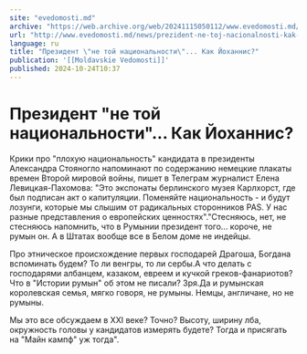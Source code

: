 ```yaml
---
site: "evedomosti.md"
archive: "https://web.archive.org/web/20241115050112/www.evedomosti.md/news/prezident-ne-toj-nacionalnosti-kak-johannis"
url: "http://www.evedomosti.md/news/prezident-ne-toj-nacionalnosti-kak-johannis"
language: ru
title: "Президент \"не той национальности\"... Как Йоханнис?"
publication: '[[Moldavskie Vedomosti]]'
published: 2024-10-24T10:37
---
```


# Президент "не той национальности"... Как Йоханнис?

Крики про "плохую национальность" кандидата в президенты Александра Стояногло напоминают по содержанию немецкие плакаты времен Второй мировой войны, пишет в Телеграм журналист Елена Левицкая-Пахомова: "Это экспонаты берлинского музея Карлхорст, где был подписан акт о капитуляции. Поменяйте национальность - и будут лозунги, которые мы слышим от радикальных сторонников PAS. У нас разные представления о европейских ценностях"."Стесняюсь, нет, не стесняюсь напомнить, что в Румынии президент того... короче, не румын он. А в Штатах вообще все в Белом доме не индейцы.

Про этническое происхождение первых господарей Драгоша, Богдана вспоминать будем? То ли венгры, то ли сербы.А что делать с господарями албанцем, казаком, евреем и кучкой греков-фанариотов? Что в "Истории румын" об этом не писали? Зря.Да и румынская королевская семья, мягко говоря, не румыны. Немцы, англичане, но не румыны.

Мы это все обсуждаем в XXI веке? Точно? Высоту, ширину лба, окружность головы у кандидатов измерять будете? Тогда и присягать на "Майн кампф" уж тогда".